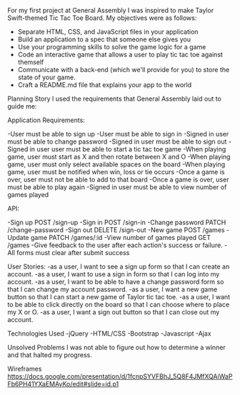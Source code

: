 For my first project at General Assembly I was inspired to make Taylor Swift-themed Tic Tac Toe Board. My objectives were as follows: 

 - Separate HTML, CSS, and JavaScript files in your application
 - Build an application to a spec that someone else gives you
 - Use your programming skills to solve the game logic for a game
 - Code an interactive game that allows a user to play tic tac toe against themself
 - Communicate with a back-end (which we'll provide for you) to store the state of your game.
 - Craft a README.md file that explains your app to the world


Planning Story
I used the requirements that General Assembly laid out to guide me:

Application Requirements: 

 -User must be able to sign up
 -User must be able to sign in
 -Signed in user must be able to change password
 -Signed in user must be able to sign out
 -Signed in user user must be able to start a tic tac toe game
 -When playing game, user must start as X and then rotate between X and O
 -When playing game, user must only select available spaces on the board
 -When playing game, user must be notified when win, loss or tie occurs
 -Once a game is over, user must not be able to add to that board
 -Once a game is over, user must be able to play again
 -Signed in user must be able to view number of games played

API:

 -Sign up POST /sign-up
 -Sign in POST /sign-in
 -Change password PATCH /change-password
 -Sign out DELETE /sign-out
 -New game POST /games
 -Update game PATCH /games/:id
 -View number of games played GET /games
 -Give feedback to the user after each action's success or failure.
 -All forms must clear after submit success

User Stories:
-as a user, I want to see a sign up form so that I can create an account.
-as a user, I want to use a sign in form so that I can log into my account.
-as a user, I want to be able to have a change password form so that I can change my account password.
-as a user, I want a new game button so that I can start a new  game of Taylor tic tac toe.
-as a user, I want to be able to click directly on the board so that I can choose where to place my X or O.
-as a user, I want a sign out button so that I can close out my account.

Technologies Used
-jQuery
-HTML/CSS
-Bootstrap
-Javascript
-Ajax

Unsolved Problems
I was not able to figure out how to determine a winner and that halted my progress. 

Wireframes
https://docs.google.com/presentation/d/1fcnpSYVFBhJ_5Q8F4JMfXQAiWaPFb6PH41YXaEMAyKo/edit#slide=id.p1
